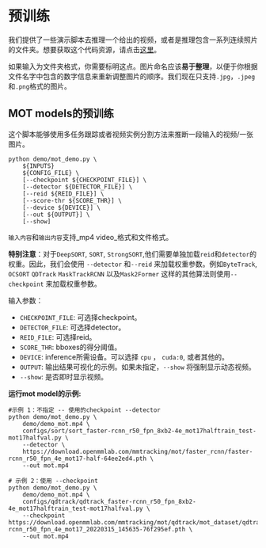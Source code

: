 # 预训练

我们提供了一些演示脚本去推理一个给出的视频，或者是推理包含一系列连续照片的文件夹。想要获取这个代码资源，请点击[这里](https://github.com/open-mmlab/mmdetection/tree/tracking/demo)。

如果输入为文件夹格式，你需要标明这点。图片命名应该**易于整理**，以便于你根据文件名字中包含的数字信息来重新调整图片的顺序。我们现在只支持`.jpg`，`.jpeg`和`.png`格式的图片。

## MOT models的预训练

这个脚本能够使用多任务跟踪或者视频实例分割方法来推断一段输入的视频/一张图片。

```shell
python demo/mot_demo.py \
    ${INPUTS}
    ${CONFIG_FILE} \
    [--checkpoint ${CHECKPOINT_FILE}] \
    [--detector ${DETECTOR_FILE}] \
    [--reid ${REID_FILE}] \
    [--score-thr ${SCORE_THR}] \
    [--device ${DEVICE}] \
    [--out ${OUTPUT}] \
    [--show]
```

`输入内容`和`输出内容`支持_mp4 video_格式和文件格式。

**特别注意**：对于`DeepSORT`, `SORT`, `StrongSORT`,他们需要单独加载`reid`和`detector`的权重。因此，我们会使用 `--detector` 和`--reid` 来加载权重参数。例如`ByteTrack`, `OCSORT` `QDTrack` `MaskTrackRCNN` 以及`Mask2Former` 这样的其他算法则使用`--checkpoint` 来加载权重参数。

输入参数：

- `CHECKPOINT_FILE`: 可选择checkpoint。
- `DETECTOR_FILE`:  可选择detector。
- `REID_FILE`:  可选择reid。
- `SCORE_THR`:  bboxes的得分阈值。
- `DEVICE`: inference所需设备。可以选择 `cpu` ， `cuda:0`, 或者其他的。
- `OUTPUT`: 输出结果可视化的示例。如果未指定，`--show` 将强制显示动态视频。
- `--show`: 是否即时显示视频。

**运行mot model的示例:**

```shell
#示例 1：不指定 -- 使用的checkpoint --detector 
python demo/mot_demo.py \
    demo/demo_mot.mp4 \
    configs/sort/sort_faster-rcnn_r50_fpn_8xb2-4e_mot17halftrain_test-mot17halfval.py \
    --detector \
    https://download.openmmlab.com/mmtracking/mot/faster_rcnn/faster-rcnn_r50_fpn_4e_mot17-half-64ee2ed4.pth \
    --out mot.mp4

# 示例 2：使用 --checkpoint
python demo/mot_demo.py \
    demo/demo_mot.mp4 \
    configs/qdtrack/qdtrack_faster-rcnn_r50_fpn_8xb2-4e_mot17halftrain_test-mot17halfval.py \
    --checkpoint https://download.openmmlab.com/mmtracking/mot/qdtrack/mot_dataset/qdtrack_faster-rcnn_r50_fpn_4e_mot17_20220315_145635-76f295ef.pth \
    --out mot.mp4
```

